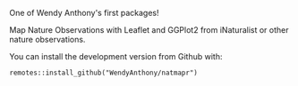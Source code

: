 One of Wendy Anthony's first packages!

Map Nature Observations with Leaflet and GGPlot2 from iNaturalist or other nature observations.

You can install the development version from Github with:

```remotes::install_github("WendyAnthony/natmapr")```

